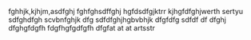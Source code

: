fghhjk,kjhjm,asdfghj
fghfghsdffghj
hgfdsdfgjktrr
kjhgfdfghjwerth
sertyu
sdfghdfgh
scvbnfghjk
dfg
sdfdfghjhgbvbhjk
dfgfdfg
sdfdf
df
dfghj
dfghgfdgfh
fdgfhgfgdfgfh
dfgfat
at
at
artsstr
